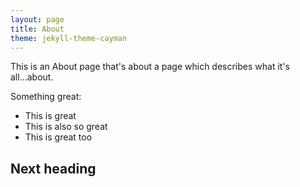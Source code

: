 ```yaml
---
layout: page
title: About
theme: jekyll-theme-cayman
---
```


This is an About page that's about a page which describes what it's all...about. 

Something great: 
- This is great
- This is also so great
- This is great too

## Next heading

